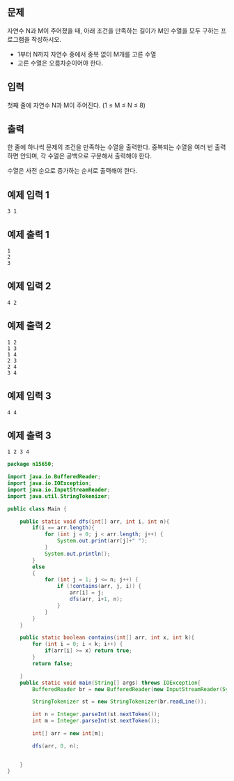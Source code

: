 ## 문제

자연수 N과 M이 주어졌을 때, 아래 조건을 만족하는 길이가 M인 수열을 모두 구하는 프로그램을 작성하시오.

- 1부터 N까지 자연수 중에서 중복 없이 M개를 고른 수열
- 고른 수열은 오름차순이어야 한다.

## 입력

첫째 줄에 자연수 N과 M이 주어진다. (1 ≤ M ≤ N ≤ 8)

## 출력

한 줄에 하나씩 문제의 조건을 만족하는 수열을 출력한다. 중복되는 수열을 여러 번 출력하면 안되며, 각 수열은 공백으로 구분해서 출력해야 한다.

수열은 사전 순으로 증가하는 순서로 출력해야 한다.

## 예제 입력 1 

```
3 1
```

## 예제 출력 1 

```
1
2
3
```

## 예제 입력 2 

```
4 2
```

## 예제 출력 2 

```
1 2
1 3
1 4
2 3
2 4
3 4
```

## 예제 입력 3 

```
4 4
```

## 예제 출력 3 

```
1 2 3 4
```



```java
package n15650;

import java.io.BufferedReader;
import java.io.IOException;
import java.io.InputStreamReader;
import java.util.StringTokenizer;

public class Main {

    public static void dfs(int[] arr, int i, int n){
        if(i == arr.length){
            for (int j = 0; j < arr.length; j++) {
                System.out.print(arr[j]+" ");
            }
            System.out.println();
        }
        else
        {
            for (int j = 1; j <= n; j++) {
                if (!contains(arr, j, i)) {
                    arr[i] = j;
                    dfs(arr, i+1, n);
                }
            }
        }
    }

    public static boolean contains(int[] arr, int x, int k){
        for (int i = 0; i < k; i++) {
            if(arr[i] >= x) return true;
        }
        return false;

    }
    public static void main(String[] args) throws IOException{
        BufferedReader br = new BufferedReader(new InputStreamReader(System.in));

        StringTokenizer st = new StringTokenizer(br.readLine());

        int n = Integer.parseInt(st.nextToken());
        int m = Integer.parseInt(st.nextToken());

        int[] arr = new int[m];

        dfs(arr, 0, n);


    }
}

```

